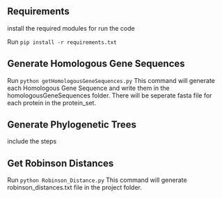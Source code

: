 ## Requirements

install the required modules for run the code

Run `pip install -r requirements.txt`

## Generate Homologous Gene Sequences

Run `python getHomologousGeneSequences.py` 
This command will generate each Homologous Gene Sequence and write them in the homologousGeneSequences folder.
There will be seperate fasta file for each protein in the protein_set.

## Generate Phylogenetic Trees
include the steps




## Get Robinson Distances

Run `python Robinson_Distance.py` 
This command will generate robinson_distances.txt file in the project folder.

